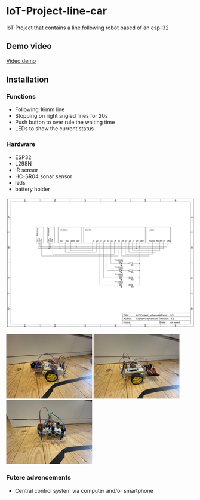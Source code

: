 # IoT-Project-line-car
IoT Project that contains a line following robot based of an esp-32

## Demo video

[Video demo](https://youtu.be/iaCew8t6V14)

## Installation

### Functions

* Following 16mm line
* Stopping on right angled lines for 20s
* Push button to over rule the waiting time
* LEDs to show the current status

### Hardware

* ESP32
* L298N
* IR sensor
* HC-SR04 sonar sensor
* leds
* battery holder

![Schematic](https://raw.githubusercontent.com/Ceylan-Geysemans/IoT-Project-line-car/main/Images/Screen%20Shot%202021-05-17%20at%2021.12.24.png)

<img src="https://raw.githubusercontent.com/Ceylan-Geysemans/IoT-Project-line-car/main/Images/IMG_0068.jpeg" alt="Image of Setup" width="230"/>
<img src="https://raw.githubusercontent.com/Ceylan-Geysemans/IoT-Project-line-car/main/Images/IMG_0069.jpeg" alt="Image of Setup" width="230"/>
<img src="https://raw.githubusercontent.com/Ceylan-Geysemans/IoT-Project-line-car/main/Images/IMG_0070.jpeg" alt="Image of Setup" width="230"/>

### Futere advencements

* Central control system via computer and/or smartphone
